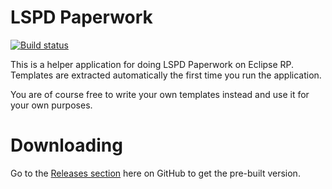 # LSPD Paperwork
[![Build status](https://ci.appveyor.com/api/projects/status/olbdncog5nvbk9bq/branch/master?svg=true)](https://ci.appveyor.com/project/Olipro/lspdpaperwork/branch/master)

This is a helper application for doing LSPD Paperwork on Eclipse RP. Templates are extracted automatically the first time you run the application.

You are of course free to write your own templates instead and use it for your own purposes.

# Downloading

Go to the [Releases section](https://github.com/Olipro/LSPDPaperwork/releases) here on GitHub to get the pre-built version.
